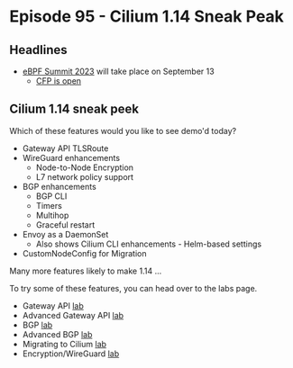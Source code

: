 # Episode 95 - Cilium 1.14 Sneak Peak

## Headlines

* [eBPF Summit 2023](https://ebpf.io/summit-2023/) will take place on September 13
  * [CFP is open](https://sessionize.com/ebpf-summit-2023/)

## Cilium 1.14 sneak peek

Which of these features would you like to see demo'd today?

* Gateway API TLSRoute
* WireGuard enhancements
    * Node-to-Node Encryption
    * L7 network policy support
* BGP enhancements
    * BGP CLI
    * Timers
    * Multihop
    * Graceful restart
* Envoy as a DaemonSet
    * Also shows Cilium CLI enhancements - Helm-based settings
* CustomNodeConfig for Migration

Many more features likely to make 1.14 ...

To try some of these features, you can head over to the labs page.

* Gateway API [lab](https://isovalent.com/labs/gateway-api/)
* Advanced Gateway API [lab](https://isovalent.com/labs/advanced-gateway-api-use-cases/)
* BGP [lab](https://isovalent.com/labs/bgp-on-cilium/)
* Advanced BGP [lab](https://isovalent.com/labs/lb-ipam-bgp-service/)
* Migrating to Cilium [lab](https://isovalent.com/labs/migrating-to-cilium/)
* Encryption/WireGuard [lab](https://isovalent.com/labs/cilium-transparent-encryption-with-ipsec-and-wireguard/)
